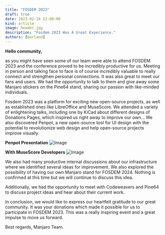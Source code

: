 ```yaml
---
title: "FOSDEM 2023"
draft: true
date: 2023-02-16 12:00:00
kind: article
image: header.jpg
description: "Fosdem 2023 Was A Great Experience."
authors: [berland]
---
```

**Hello community,**

as you might have seen some of our team were able to attend FOSDEM 2023 and the conference proved to be incredibly productive for us. Meeting in person and talking face to face is of course incredibly valuable to really connect and strengthen personal connections. It was also great to meet our fans and users. We had the opportunity to talk to them and give away some Manjaro stickers on the Pine64 stand, sharing our passion with like-minded individuals.

Fosdem 2023 was a platform for exciting new open-source projects, as well as established ones like LibreOffice and MuseScore. We attended a variety of enlightening talks, including one by KiCad about different designs of Donations Pages, which inspired us right away to improve our own... We also discovered Penpot, a new open-source tool for UI design with the potential to revolutionize web design and help open-source projects improve visually.

**Penpot Presentation**
![Image](/news/2023/fosdem/penpot-presentation.jpg)

**With MuseScore Developers**
![Image](/news/2023/fosdem/musescore-developers.jpg)

We also had many productive internal discussions about our infrastructure where we identified several ideas for improvement. We also explored the possibility of having our own Manjaro stand for FOSDEM 2024. Nothing is confirmed at this time but we will continue to discuss this idea.

Additionally, we had the opportunity to meet with Codeweavers and Pine64 to discuss project ideas and hear about their current work.

In conclusion, we would like to express our heartfelt gratitude to our great community.
It was your donations which made it possible for us to participate in FOSDEM 2023. This was a really inspiring event and a great impulse to move us forward.


Best regards, Manjaro Team.
